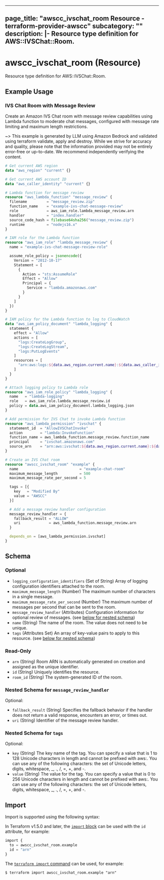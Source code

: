 
---
page_title: "awscc_ivschat_room Resource - terraform-provider-awscc"
subcategory: ""
description: |-
  Resource type definition for AWS::IVSChat::Room.
---

# awscc_ivschat_room (Resource)

Resource type definition for AWS::IVSChat::Room.

## Example Usage

### IVS Chat Room with Message Review

Create an Amazon IVS Chat room with message review capabilities using Lambda function to moderate chat messages, configured with message rate limiting and maximum length restrictions.

~> This example is generated by LLM using Amazon Bedrock and validated using terraform validate, apply and destroy. While we strive for accuracy and quality, please note that the information provided may not be entirely error-free or up-to-date. We recommend independently verifying the content.

```terraform
# Get current AWS region
data "aws_region" "current" {}

# Get current AWS account ID
data "aws_caller_identity" "current" {}

# Lambda function for message review
resource "aws_lambda_function" "message_review" {
  filename         = "message_review.zip"
  function_name    = "example-ivs-chat-message-review"
  role             = aws_iam_role.lambda_message_review.arn
  handler          = "index.handler"
  source_code_hash = filebase64sha256("message_review.zip")
  runtime          = "nodejs16.x"
}

# IAM role for the Lambda function
resource "aws_iam_role" "lambda_message_review" {
  name = "example-ivs-chat-message-review-role"

  assume_role_policy = jsonencode({
    Version = "2012-10-17"
    Statement = [
      {
        Action = "sts:AssumeRole"
        Effect = "Allow"
        Principal = {
          Service = "lambda.amazonaws.com"
        }
      }
    ]
  })
}

# IAM policy for the Lambda function to log to CloudWatch
data "aws_iam_policy_document" "lambda_logging" {
  statement {
    effect = "Allow"
    actions = [
      "logs:CreateLogGroup",
      "logs:CreateLogStream",
      "logs:PutLogEvents"
    ]
    resources = [
      "arn:aws:logs:${data.aws_region.current.name}:${data.aws_caller_identity.current.account_id}:log-group:/aws/lambda/${aws_lambda_function.message_review.function_name}:*"
    ]
  }
}

# Attach logging policy to Lambda role
resource "aws_iam_role_policy" "lambda_logging" {
  name   = "lambda-logging"
  role   = aws_iam_role.lambda_message_review.id
  policy = data.aws_iam_policy_document.lambda_logging.json
}

# Add permission for IVS Chat to invoke Lambda function
resource "aws_lambda_permission" "ivschat" {
  statement_id  = "AllowIVSChatInvoke"
  action        = "lambda:InvokeFunction"
  function_name = aws_lambda_function.message_review.function_name
  principal     = "ivschat.amazonaws.com"
  source_arn    = "arn:aws:ivschat:${data.aws_region.current.name}:${data.aws_caller_identity.current.account_id}:room/*"
}

# Create an IVS Chat room
resource "awscc_ivschat_room" "example" {
  name                            = "example-chat-room"
  maximum_message_length          = 500
  maximum_message_rate_per_second = 5

  tags = [{
    key   = "Modified By"
    value = "AWSCC"
  }]

  # Add a message review handler configuration
  message_review_handler = {
    fallback_result = "ALLOW"
    uri             = aws_lambda_function.message_review.arn
  }

  depends_on = [aws_lambda_permission.ivschat]
}
```

<!-- schema generated by tfplugindocs -->
## Schema

### Optional

- `logging_configuration_identifiers` (Set of String) Array of logging configuration identifiers attached to the room.
- `maximum_message_length` (Number) The maximum number of characters in a single message.
- `maximum_message_rate_per_second` (Number) The maximum number of messages per second that can be sent to the room.
- `message_review_handler` (Attributes) Configuration information for optional review of messages. (see [below for nested schema](#nestedatt--message_review_handler))
- `name` (String) The name of the room. The value does not need to be unique.
- `tags` (Attributes Set) An array of key-value pairs to apply to this resource. (see [below for nested schema](#nestedatt--tags))

### Read-Only

- `arn` (String) Room ARN is automatically generated on creation and assigned as the unique identifier.
- `id` (String) Uniquely identifies the resource.
- `room_id` (String) The system-generated ID of the room.

<a id="nestedatt--message_review_handler"></a>
### Nested Schema for `message_review_handler`

Optional:

- `fallback_result` (String) Specifies the fallback behavior if the handler does not return a valid response, encounters an error, or times out.
- `uri` (String) Identifier of the message review handler.


<a id="nestedatt--tags"></a>
### Nested Schema for `tags`

Optional:

- `key` (String) The key name of the tag. You can specify a value that is 1 to 128 Unicode characters in length and cannot be prefixed with aws:. You can use any of the following characters: the set of Unicode letters, digits, whitespace, _, ., /, =, +, and -.
- `value` (String) The value for the tag. You can specify a value that is 0 to 256 Unicode characters in length and cannot be prefixed with aws:. You can use any of the following characters: the set of Unicode letters, digits, whitespace, _, ., /, =, +, and -.

## Import

Import is supported using the following syntax:

In Terraform v1.5.0 and later, the [`import` block](https://developer.hashicorp.com/terraform/language/import) can be used with the `id` attribute, for example:

```terraform
import {
  to = awscc_ivschat_room.example
  id = "arn"
}
```

The [`terraform import` command](https://developer.hashicorp.com/terraform/cli/commands/import) can be used, for example:

```shell
$ terraform import awscc_ivschat_room.example "arn"
```
